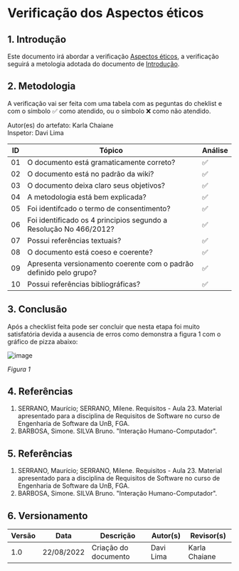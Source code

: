 # Verificação dos Aspectos éticos

## 1. Introdução
Este documento irá abordar a verificação [Aspectos éticos](../analise_requisitos/aspectos_eticos.md), a verificação seguirá a metologia adotada do documento de [Introdução](introducao.md).

## 2. Metodologia
A verificação vai ser feita com uma tabela com as peguntas do cheklist e com o símbolo ✅ como atendido, ou o símbolo ❌ como não atendido.

Autor(es) do artefato: Karla Chaiane <br>
Inspetor: Davi Lima


| ID  | Tópico                                                                     | Análise |
| --- | -------------------------------------------------------------------------- | ------- |
| 01  | O documento está gramaticamente correto?                                   | ✅      |
| 02  | O documento está no padrão da wiki?                                        | ✅       |
| 03  | O documento deixa claro seus objetivos?                                    | ✅      |
| 04  | A metodologia está bem explicada?                                          | ✅       |
| 05  | Foi identifcado o termo de consentimento?                                  | ✅       |
| 06  | Foi identificado os 4 principios segundo a Resolução No 466/2012?          | ✅       |
| 07  | Possui referências textuais?                                               | ✅        |
| 08  | O documento está coeso e coerente?                                         | ✅       |
| 09  | Apresenta versionamento coerente com o padrão definido pelo grupo?         | ✅      |
| 10  | Possui referências bibliográficas?                                         | ✅      |

## 3. Conclusão

Após a checklist feita pode ser concluir que nesta etapa foi muito satisfatória devida a ausencia de erros como demonstra a figura 1 com o gráfico de pizza abaixo:

![image](https://user-images.githubusercontent.com/78215376/185987580-73fbd677-58ed-412f-9c1b-2ff8b35f6dfe.png)

*Figura 1*

## 4. Referências

1. SERRANO, Maurício; SERRANO, Milene. Requisitos - Aula 23. Material apresentado para a disciplina de Requisitos de Software no curso de Engenharia de Software da UnB, FGA.
2. BARBOSA, Simone. SILVA Bruno. "Interação Humano-Computador".

## 5. Referências

1. SERRANO, Maurício; SERRANO, Milene. Requisitos - Aula 23. Material apresentado para a disciplina de Requisitos de Software no curso de Engenharia de Software da UnB, FGA.
2. BARBOSA, Simone. SILVA Bruno. "Interação Humano-Computador".

## 6. Versionamento
|Versão	| Data	| Descrição |	Autor(s)	| Revisor(s)|
|--------|----|-----------|-------|---------|
| 1.0 |	22/08/2022	| Criação do documento | Davi Lima | Karla Chaiane |